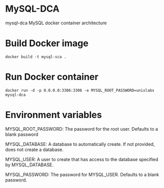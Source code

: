 # MySQL-DCA
mysql-dca  MySQL docker container architecture

# Build Docker image
```
docker build -t mysql-sca .

```
# Run Docker container 
```
docker run -d -p 0.0.0.0:3306:3306 -e MYSQL_ROOT_PASSWORD=unixlabs mysql-dca
```

# Environment variables

MYSQL_ROOT_PASSWORD: The password for the root user. Defaults to a blank password

MYSQL_DATABASE: A database to automatically create. If not provided, does not create a database.

MYSQL_USER: A user to create that has access to the database specified by MYSQL_DATABASE.

MYSQL_PASSWORD: The password for MYSQL_USER. Defaults to a blank password.
